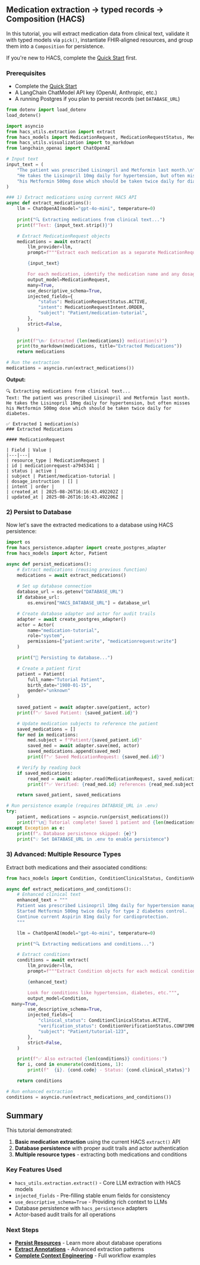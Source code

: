 ## Medication extraction → typed records → Composition (HACS)

In this tutorial, you will extract medication data from clinical text, validate it with typed models via `pick()`, instantiate FHIR‑aligned resources, and group them into a `Composition` for persistence.

If you're new to HACS, complete the [Quick Start](../quick-start.md) first.

### Prerequisites

- Complete the [Quick Start](../quick-start.md)
- A LangChain ChatModel API key (OpenAI, Anthropic, etc.)
- A running Postgres if you plan to persist records (set `DATABASE_URL`)

```python
from dotenv import load_dotenv
load_dotenv()

import asyncio
from hacs_utils.extraction import extract
from hacs_models import MedicationRequest, MedicationRequestStatus, MedicationRequestIntent
from hacs_utils.visualization import to_markdown
from langchain_openai import ChatOpenAI

# Input text
input_text = (
    "The patient was prescribed Lisinopril and Metformin last month.\n"
    "He takes the Lisinopril 10mg daily for hypertension, but often misses\n"
    "his Metformin 500mg dose which should be taken twice daily for diabetes.\n"
)

### 1) Extract medications using current HACS API
async def extract_medications():
    llm = ChatOpenAI(model="gpt-4o-mini", temperature=0)
    
    print("🔍 Extracting medications from clinical text...")
    print(f"Text: {input_text.strip()}")

    # Extract MedicationRequest objects
    medications = await extract(
        llm_provider=llm,
        prompt=f"""Extract each medication as a separate MedicationRequest object from this clinical text:

        {input_text}

        For each medication, identify the medication name and any dosage information.""",
        output_model=MedicationRequest,
        many=True,
        use_descriptive_schema=True,
        injected_fields={
            "status": MedicationRequestStatus.ACTIVE,
            "intent": MedicationRequestIntent.ORDER,
            "subject": "Patient/medication-tutorial",
        },
        strict=False,
    )
    
    print(f"\n✅ Extracted {len(medications)} medication(s)")
    print(to_markdown(medications, title="Extracted Medications"))
    return medications

# Run the extraction
medications = asyncio.run(extract_medications())
```

**Output:**
```
🔍 Extracting medications from clinical text...
Text: The patient was prescribed Lisinopril and Metformin last month.
He takes the Lisinopril 10mg daily for hypertension, but often misses
his Metformin 500mg dose which should be taken twice daily for diabetes.

✅ Extracted 1 medication(s)
### Extracted Medications

#### MedicationRequest

| Field | Value |
|---|---|
| resource_type | MedicationRequest |
| id | medicationrequest-a7945341 |
| status | active |
| subject | Patient/medication-tutorial |
| dosage_instruction | [] |
| intent | order |
| created_at | 2025-08-26T16:16:43.492202Z |
| updated_at | 2025-08-26T16:16:43.492206Z |
```

### 2) Persist to Database

Now let's save the extracted medications to a database using HACS persistence:

```python
import os
from hacs_persistence.adapter import create_postgres_adapter
from hacs_models import Actor, Patient

async def persist_medications():
    # Extract medications (reusing previous function)
    medications = await extract_medications()
    
    # Set up database connection
    database_url = os.getenv("DATABASE_URL")
    if database_url:
        os.environ["HACS_DATABASE_URL"] = database_url

    # Create database adapter and actor for audit trails
    adapter = await create_postgres_adapter()
    actor = Actor(
        name="medication-tutorial",
        role="system",
        permissions=["patient:write", "medicationrequest:write"]
    )

    print("💾 Persisting to database...")

    # Create a patient first
    patient = Patient(
        full_name="Tutorial Patient",
        birth_date="1980-01-15",
        gender="unknown"
    )
    
    saved_patient = await adapter.save(patient, actor)
    print(f"✅ Saved Patient: {saved_patient.id}")

    # Update medication subjects to reference the patient
    saved_medications = []
    for med in medications:
        med.subject = f"Patient/{saved_patient.id}"
        saved_med = await adapter.save(med, actor)
        saved_medications.append(saved_med)
        print(f"✅ Saved MedicationRequest: {saved_med.id}")

    # Verify by reading back
    if saved_medications:
        read_med = await adapter.read(MedicationRequest, saved_medications[0].id, actor)
        print(f"✅ Verified: {read_med.id} references {read_med.subject}")

    return saved_patient, saved_medications

# Run persistence example (requires DATABASE_URL in .env)
try:
    patient, medications = asyncio.run(persist_medications())
    print(f"\n🎉 Tutorial complete! Saved 1 patient and {len(medications)} medications to database.")
except Exception as e:
    print(f"⚠️ Database persistence skipped: {e}")
    print("💡 Set DATABASE_URL in .env to enable persistence")
```

### 3) Advanced: Multiple Resource Types

Extract both medications and their associated conditions:

```python
from hacs_models import Condition, ConditionClinicalStatus, ConditionVerificationStatus

async def extract_medications_and_conditions():
    # Enhanced clinical text
    enhanced_text = """
    Patient was prescribed Lisinopril 10mg daily for hypertension management.
    Started Metformin 500mg twice daily for type 2 diabetes control.
    Continue current Aspirin 81mg daily for cardioprotection.
    """

    llm = ChatOpenAI(model="gpt-4o-mini", temperature=0)

    print("🔍 Extracting medications and conditions...")

    # Extract conditions  
    conditions = await extract(
        llm_provider=llm,
        prompt=f"""Extract Condition objects for each medical condition mentioned:

        {enhanced_text}

        Look for conditions like hypertension, diabetes, etc.""",
        output_model=Condition,
  many=True,
        use_descriptive_schema=True,
        injected_fields={
            "clinical_status": ConditionClinicalStatus.ACTIVE,
            "verification_status": ConditionVerificationStatus.CONFIRMED,
            "subject": "Patient/tutorial-123",
        },
        strict=False,
    )

    print(f"✅ Also extracted {len(conditions)} conditions:")
    for i, cond in enumerate(conditions, 1):
        print(f"  {i}. {cond.code} - Status: {cond.clinical_status}")

    return conditions

# Run enhanced extraction
conditions = asyncio.run(extract_medications_and_conditions())
```

## Summary

This tutorial demonstrated:

1. **Basic medication extraction** using the current HACS `extract()` API
2. **Database persistence** with proper audit trails and actor authentication
3. **Multiple resource types** - extracting both medications and conditions

### Key Features Used

- `hacs_utils.extraction.extract()` - Core LLM extraction with HACS models
- `injected_fields` - Pre-filling stable enum fields for consistency
- `use_descriptive_schema=True` - Providing rich context to LLMs
- Database persistence with `hacs_persistence` adapters
- Actor-based audit trails for all operations

### Next Steps

- **[Persist Resources](../how-to/persist_resources.md)** - Learn more about database operations
- **[Extract Annotations](../how-to/extract_annotations.md)** - Advanced extraction patterns  
- **[Complete Context Engineering](complete_context_engineering.md)** - Full workflow examples


